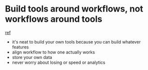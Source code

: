 # Build tools around workflows, not workflows around tools
[ref](https://thesephist.com/posts/tools/)

- it's neat to build your own tools because you can build whatever features
- align workflow to how one actually works
- store your own data
- never worry about losing or speed or analytics